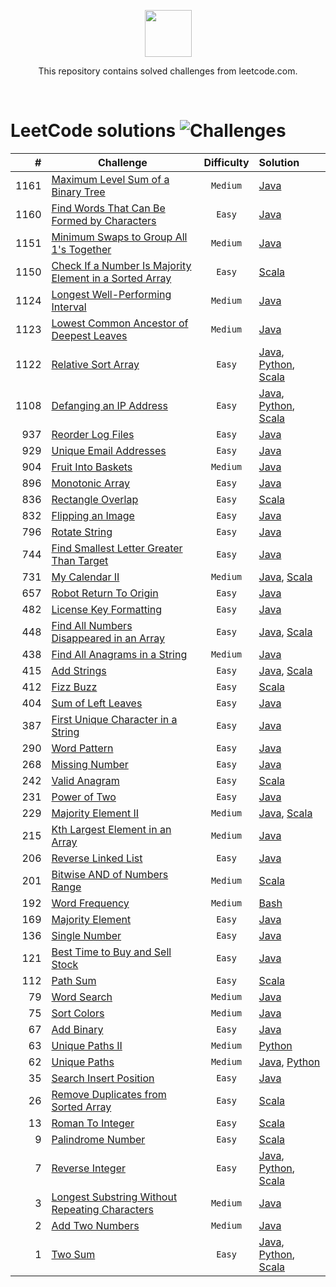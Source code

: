 <p align="center">
    <a href="https://leetcode.com/">
        <img height=75 src="https://miro.medium.com/max/1400/0*GePc7lo4CF4A3guP.png">
    </a>
</p>
<p align="center">This repository contains solved challenges from leetcode.com. </p><br>

<!-- 
![Language](https://img.shields.io/badge/Language-Java_8-7873ae.svg)
![Language](https://img.shields.io/badge/Language-Python_3-7873ae.svg)
![Language](https://img.shields.io/badge/Language-Groovy_2.5.6-7873ae.svg)
![Language](https://img.shields.io/badge/Language-Javascript-7873ae.svg)
![Language](https://img.shields.io/badge/Language-Scala_2.12.8-7873ae.svg)
![Language](https://img.shields.io/badge/Language-Bash-7873ae.svg)
-->
  
LeetCode solutions ![Challenges](https://img.shields.io/badge/Challenges-52_solved-orange.svg)
=====   


| #      | Challenge                                                                                                                            |   Difficulty    |  Solution |
|-------:|--------------------------------------------------------------------------------------------------------------------------------------|:---------------:|:---------|
| 1161   | [Maximum Level Sum of a Binary Tree](https://leetcode.com/problems/maximum-level-sum-of-a-binary-tree/)                              |     `Medium`    | [Java](maximumLevelSumOfABinaryTree/MaximumLevelSumOfABinaryTree.java) |
| 1160   | [Find Words That Can Be Formed by Characters](https://leetcode.com/problems/find-words-that-can-be-formed-by-characters/)            |     `Easy`      | [Java](findWordsThatCanBeFormedByCharacters/FindWordsThatCanBeFormedByCharacters.java) |
| 1151   | [Minimum Swaps to Group All 1's Together]()                                                                                          |     `Medium`    | [Java](minimumSwapsToGroupAll1sTogether/MinimumSwapsToGroupAll1sTogether.java) |
| 1150   | [Check If a Number Is Majority Element in a Sorted Array]()                                                                          |     `Easy`      | [Scala](checkIfANumberIsMajorityElementInASortedArray/CheckIfANumberIsMajorityElementInASortedArrayS.scala) |
| 1124   | [Longest Well-Performing Interval](https://leetcode.com/problems/longest-well-performing-interval/)                                  |     `Medium`    | [Java](longestWellPerformingInterval/LongestWellPerformingInterval.java) |
| 1123   | [Lowest Common Ancestor of Deepest Leaves](https://leetcode.com/problems/lowest-common-ancestor-of-deepest-leaves/)                  |     `Medium`    | [Java](lowestCommonAncestorOfDeepestLeaves/LowestCommonAncestorOfDeepestLeaves.java) |
| 1122   | [Relative Sort Array](https://leetcode.com/problems/relative-sort-array/)                                                            |     `Easy`      | [Java](relativeSortArray/RelativeSortArray.java), [Python](relativeSortArray/RelativeSortArray.py), [Scala](relativeSortArray/RelativeSortArrayS.scala) |
| 1108   | [Defanging an IP Address](https://leetcode.com/problems/defanging-an-ip-address/)                                                    |     `Easy`      | [Java](defangingAnIPAddress/DefangingAnIPAddress.java), [Python](defangingAnIPAddress/DefangingAnIPAddress.py), [Scala](defangingAnIPAddress/DefangingAnIPAddressS.scala) |
| 937    | [Reorder Log Files](https://leetcode.com/problems/reorder-log-files/)                                                                |     `Easy`      | [Java](reorderLogFiles/ReorderLogFiles.java) |
| 929    | [Unique Email Addresses](https://leetcode.com/problems/unique-email-addresses/)                                                      |     `Easy`      | [Java](uniqueEmailAddresses/UniqueEmailAddresses.java) |
| 904    | [Fruit Into Baskets](https://leetcode.com/problems/fruit-into-baskets/)                                                              |     `Medium`    | [Java](fruitIntoBaskets/FruitIntoBaskets.java) |
| 896    | [Monotonic Array](https://leetcode.com/problems/monotonic-array/)                                                                    |     `Easy`      | [Java](monotonicArray/MonotonicArray.java) |
| 836    | [Rectangle Overlap](https://leetcode.com/problems/rectangle-overlap/)                                                                |     `Easy`      | [Scala](rectangleOverlap/RectangleOverlapS.scala) |
| 832    | [Flipping an Image](https://leetcode.com/problems/flipping-an-image/)                                                                |     `Easy`      | [Java](flippingAnImage/FlippingAnImage.java) |
| 796    | [Rotate String](https://leetcode.com/problems/rotate-string/submissions/)                                                            |     `Easy`      | [Java](rotateString/RotateString.java) |
| 744    | [Find Smallest Letter Greater Than Target](https://leetcode.com/problems/find-smallest-letter-greater-than-target/)                  |     `Easy`      | [Java](findSmallestLetterGreaterThanTarget/FindSmallestLetterGreaterThanTarget.java) |
| 731    | [My Calendar II](https://leetcode.com/problems/my-calendar-ii/)                                                                      |     `Medium`    | [Java](myCalendarTwo/MyCalendarTwo.java), [Scala](myCalendarTwo/MyCalendarTwoS.scala) |
| 657    | [Robot Return To Origin](https://leetcode.com/problems/robot-return-to-origin/)                                                      |     `Easy`      | [Java](robotReturnToOrigin/RobotReturnToOrigin.java) |
| 482    | [License Key Formatting](https://leetcode.com/problems/license-key-formatting/)                                                      |     `Easy`      | [Java](licenseKeyFormatting/LicenseKeyFormatting.java) |
| 448    | [Find All Numbers Disappeared in an Array](https://leetcode.com/problems/find-all-numbers-disappeared-in-an-array/)                  |     `Easy`      | [Java](findAllNumbersDisappearedInAnArray/FindAllNumbersDisappearedInAnArray.java), [Scala](findAllNumbersDisappearedInAnArray/FindAllNumbersDisappearedInAnArrayS.scala) |
| 438    | [Find All Anagrams in a String](https://leetcode.com/problems/find-all-anagrams-in-a-string/)                                        |     `Medium`    | [Java](findAllAnagramsInAString/FindAllAnagramsInAString.java) |
| 415    | [Add Strings](https://leetcode.com/problems/add-strings/)                                                                            |     `Easy`      | [Java](addStrings/AddStrings.java), [Scala](addStrings/AddStringsS.scala) |
| 412    | [Fizz Buzz](https://leetcode.com/problems/fizz-buzz/)                                                                                |     `Easy`      | [Scala](fizzBuzz/FizzBuzzS.scala) |
| 404    | [Sum of Left Leaves](https://leetcode.com/problems/sum-of-left-leaves/)                                                              |     `Easy`      | [Java](sumOfLeftLeaves/SumOfLeftLeaves.java) |
| 387    | [First Unique Character in a String](https://leetcode.com/problems/first-unique-character-in-a-string/)                              |     `Easy`      | [Java](firstUniqueCharacterInAString/FirstUniqueCharacterInAString.java) |
| 290    | [Word Pattern](https://leetcode.com/problems/word-pattern/)                                                                          |     `Easy`      | [Java](wordPattern/WordPattern.java) |
| 268    | [Missing Number](https://leetcode.com/problems/missing-number/)                                                                      |     `Easy`      | [Java](missingNumber/MissingNumber.java) |
| 242    | [Valid Anagram](https://leetcode.com/problems/valid-anagram/)                                                                        |     `Easy`      | [Scala](validAnagram/ValidAnagramS.scala) |
| 231    | [Power of Two](https://leetcode.com/problems/power-of-two/)                                                                          |     `Easy`      | [Java](powerOfTwo/PowerOfTwo.java) |
| 229    | [Majority Element II](https://leetcode.com/problems/majority-element-ii/)                                                            |     `Medium`    | [Java](majorityElement2/MajorityElement2.java), [Scala](majorityElement2/MajorityElement2S.scala) |
| 215    | [Kth Largest Element in an Array](https://leetcode.com/problems/kth-largest-element-in-an-array/)                                    |     `Medium`    | [Java](kthLargestElementInAnArray/KthLargestElementInAnArray.java) |
| 206    | [Reverse Linked List](https://leetcode.com/problems/reverse-linked-list/)                                                            |     `Easy`      | [Java](reverseLinkedList/ReverseLinkedList.java) |
| 201    | [Bitwise AND of Numbers Range](https://leetcode.com/problems/bitwise-and-of-numbers-range/)                                          |     `Medium`    | [Scala](bitwiseAndOfNumbersRange/BitwiseAndOfNumbersRangeS.scala) |
| 192    | [Word Frequency](https://leetcode.com/problems/word-frequency/)                                                                      |     `Medium`    | [Bash](wordFrequency/word-frequency.sh) |
| 169    | [Majority Element](https://leetcode.com/problems/majority-element/)                                                                  |     `Easy`      | [Java](majorityElement/MajorityElement.java) |
| 136    | [Single Number](https://leetcode.com/problems/single-number/)                                                                        |     `Easy`      | [Java](singleNumber/SingleNumber.java) |
| 121    | [Best Time to Buy and Sell Stock](https://leetcode.com/problems/best-time-to-buy-and-sell-stock/)                                    |     `Easy`      | [Java](bestTimeToBuyAndSellStock/BestTimeToBuyAndSellStock.java) |
| 112    | [Path Sum](https://leetcode.com/problems/path-sum/)                                                                                  |     `Easy`      | [Scala](pathSum/PathSumS.scala) |
| 79     | [Word Search](https://leetcode.com/problems/word-search/)                                                                            |     `Medium`    | [Java](wordSearch/WordSearch.java) |
| 75     | [Sort Colors](https://leetcode.com/problems/sort-colors/)                                                                            |     `Medium`    | [Java](sortColors/SortColors.java) |
| 67     | [Add Binary](https://leetcode.com/problems/add-binary/)                                                                              |     `Easy`      | [Java](addBinary/AddBinary.java) |
| 63     | [Unique Paths II](https://leetcode.com/problems/unique-paths-ii/)                                                                    |     `Medium`    | [Python](UniquePaths2/UniquePaths2.py) |
| 62     | [Unique Paths](https://leetcode.com/problems/unique-paths/)                                                                          |     `Medium`    | [Java](UniquePaths/UniquePaths.java), [Python](UniquePaths/UniquePaths.py)   |
| 35     | [Search Insert Position](https://leetcode.com/problems/search-insert-position/)                                                      |     `Easy`      | [Java](searchInsertPosition/SearchInsertPosition.java) |
| 26     | [Remove Duplicates from Sorted Array](https://leetcode.com/problems/remove-duplicates-from-sorted-array/)                            |     `Easy`      | [Scala](removeDuplicatesFromSortedArray/RemoveDuplicatesFromSortedArray.java) |
| 13     | [Roman To Integer](https://leetcode.com/problems/roman-to-integer/)                                                                  |     `Easy`      | [Scala](romanToInteger/RomanToIntegerS.scala) |
| 9      | [Palindrome Number](https://leetcode.com/problems/palindrome-number/)                                                                |     `Easy`      | [Scala](palindromeNumber/PalindromeNumberS.scala) |
| 7      | [Reverse Integer](https://leetcode.com/problems/reverse-integer/)                                                                    |     `Easy`      | [Java](reverseInteger/ReverseInteger.java), [Python](reverseInteger/ReverseInteger.py), [Scala](reverseInteger/ReverseIntegerS.scala) |
| 3      | [Longest Substring Without Repeating Characters](https://leetcode.com/problems/longest-substring-without-repeating-characters/)      |     `Medium`    | [Java](longestSubstringWithoutRepeatingCharacters/LongestSubstringWithoutRepeatingCharacters.java) |
| 2      | [Add Two Numbers](https://leetcode.com/problems/add-two-numbers/)                                                                    |     `Medium`    | [Java](addTwoNumbers/AddTwoNumbers.java) |
| 1      | [Two Sum](https://leetcode.com/problems/two-sum/)                                                                                    |     `Easy`      | [Java](twoSum/TwoSum.java), [Python](twoSum/TwoSum.py), [Scala](twoSum/TwoSumS.scala) |
